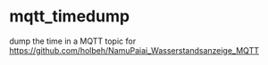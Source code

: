 # mqtt_timedump
dump the time in a MQTT topic for https://github.com/holbeh/NamuPaiai_Wasserstandsanzeige_MQTT
